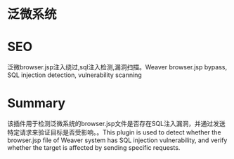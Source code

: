 # 泛微系统
# SEO
泛微browser.jsp注入绕过,sql注入检测,漏洞扫描。Weaver browser.jsp bypass, SQL injection detection, vulnerability scanning
# Summary
该插件用于检测泛微系统的browser.jsp文件是否存在SQL注入漏洞，并通过发送特定请求来验证目标是否受影响。。This plugin is used to detect whether the browser.jsp file of Weaver system has SQL injection vulnerability, and verify whether the target is affected by sending specific requests.
